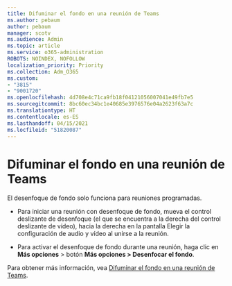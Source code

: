```yaml
---
title: Difuminar el fondo en una reunión de Teams
ms.author: pebaum
author: pebaum
manager: scotv
ms.audience: Admin
ms.topic: article
ms.service: o365-administration
ROBOTS: NOINDEX, NOFOLLOW
localization_priority: Priority
ms.collection: Adm_O365
ms.custom:
- "3815"
- "9001720"
ms.openlocfilehash: 4d708e4c71ca9fb18f04121056007041e49fb7e5
ms.sourcegitcommit: 8bc60ec34bc1e40685e3976576e04a2623f63a7c
ms.translationtype: HT
ms.contentlocale: es-ES
ms.lasthandoff: 04/15/2021
ms.locfileid: "51820087"
---
```

# <a name="blur-your-background-in-a-teams-meeting"></a>Difuminar el fondo en una reunión de Teams

El desenfoque de fondo solo funciona para reuniones programadas.

- Para iniciar una reunión con desenfoque de fondo, mueva el control deslizante de desenfoque (el que se encuentra a la derecha del control deslizante de vídeo), hacia la derecha en la pantalla Elegir la configuración de audio y vídeo al unirse a la reunión.

- Para activar el desenfoque de fondo durante una reunión, haga clic en **Más opciones** > botón **Más opciones > Desenfocar el fondo**.

Para obtener más información, vea [Difuminar el fondo en una reunión de Teams](https://support.office.com/article/Blur-your-background-in-a-Teams-meeting-f77a2381-443a-499d-825e-509a140f4780).